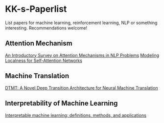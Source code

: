 # KK-s-Paperlist
List papers for machine learning, reinforcement learning, NLP or something interesting.
Recommendations welcome!

## Attention Mechanism
[An Introductory Survey on Attention Mechanisms in NLP Problems](https://arxiv.org/abs/1811.05544)
[Modeling Localness for Self-Attention Networks](https://arxiv.org/abs/1810.10182)

## Machine Translation
[DTMT: A Novel Deep Transition Architecture for Neural Machine Translation](https://arxiv.org/pdf/1812.07807.pdf)

## Interpretability of Machine Learning
[Interpretable machine learning: deﬁnitions, methods, and applications](https://arxiv.org/pdf/1901.04592.pdf)
